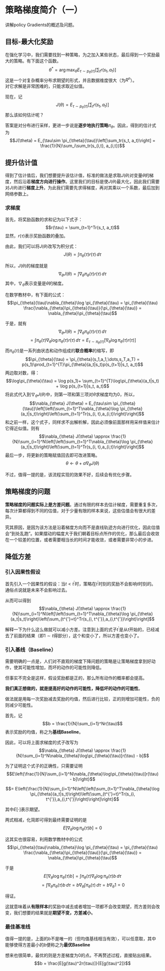 # 策略梯度简介（一）

讲解policy Gradients的概述及问题。

## 目标-最大化奖励
在强化学习中，我们需要找到一种策略，为之加入某些状态，最后得到一个奖励最大的策略。有下面这个函数。
$$\theta^* = \arg \max_{\theta} E_{\tau\sim p_{\theta}(\tau)}\left[\sum_tr(s_t, a_t)\right]$$
这是一个对复杂概率分布求期望的形式，并且数据维度很大（为$R^n$）。  
对它求解是非常困难的，只能求取近似值。

现在，记$$J(\theta) = E_{\tau\sim p_{\theta}(\tau)}\left[\sum_tr(s_t, a_t)\right]$$
那么该如何估计呢？

答案是对分布进行采样，更进一步说是**逐步地执行策略**$\pi_\theta$。因此，得到的估计式为
$$J(\theta) = E_{\tau\sim \pi_{\theta}(\tau)}\left[\sum_tr(s_t, a_t)\right] = \frac{1}{N}\sum_i\sum_tr(s_{i,t}, a_{i,t})$$

## 提升估计值
得到了估计值后，我们想要提升该估计值，标准的做法是求取$J(\theta)$对变量$\theta$的梯度，然后沿着**梯度方向进行操作**。这里我们的目标是使$J(\theta)$最大化，因此我们需要对$J(\theta)$进行**梯度上升**。为此我们需要先求得梯度，再对其乘以一个系数，最后加到网络参数上。

### 求梯度
首先，将奖励函数的求和记为以下式子：$$r(\tau) = \sum_{t=1}^Tr(s_t, a_t)$$
显然，$r(\tau)$表示奖励函数的叠加。

由此，我们可以将$J(\theta)$改写为积分式：$$J(\theta) = \int\pi_{\theta}(\tau)r(\tau)\,d\tau$$

所以，$J(\theta)$的梯度就是$$\nabla_{\theta} J(\theta) = \int\nabla_{\theta}\pi_{\theta}(\tau)r(\tau)\,d\tau$$
其中，$\nabla_{\theta}$表示变量是$\theta$的梯度。  

在数学教材中，有下面的公式：
$$\pi_{\theta}(\tau)\nabla_{\theta}\log \pi_{\theta}(\tau) = \pi_{\theta}(\tau) \frac{\nabla_{\theta}\pi_{\theta}(\tau)}{\pi_{\theta}(\tau)} = \nabla_{\theta}\pi_{\theta}(\tau)$$

于是，就有$$\nabla_{\theta} J(\theta) = \int\nabla_{\theta}\pi_{\theta}(\tau)r(\tau)\,d\tau $$$$= \int\pi_{\theta}(\tau)\nabla_{\theta}\log \pi_{\theta}(\tau)r(\tau)\,d\tau = E_{\tau\sim \pi_{\theta}(\tau)}[\nabla_{\theta}\log \pi_{\theta}(\tau)r(\tau)]$$
而$\pi_{\theta}(\tau)$是一系列由状态和动作组成的**联合概率**的缩写，即
$$\pi_{\theta}(\tau) = \pi_{\theta}(s_1,a_1,\dots,s_T,a_T) = p(s_1)\prod_{t=1}^{T}\pi_{\theta}(a_t|s_t)p(s_{t+1}|s_t, a_t)$$
两边取对数，得：$$\log\pi_{\theta}(\tau) = \log p(s_1)+ \sum_{t=1}^{T}\log\pi_{\theta}(a_t|s_t) + \log p(s_{t+1}|s_t, a_t)$$
将此式代入到$\nabla_{\theta} J(\theta)$中，则第一项和第三项对$\theta$求梯度均为0，所以，$$\nabla_{\theta} J(\theta) = E_{\tau\sim \pi_{\theta}(\tau)}\left[\left(\sum_{t=1}^T\nabla_{\theta}\log \pi_{\theta}(a_t|s_t)\right)\left(\sum_{t=1}^Tr(s_{i, t},a_{i,t}\right)\right]$$
和之前一样，这个式子，同样求不出解析解，因此必须像前面那样用采样值来估计它得近似值。则有$$\nabla_{\theta} J(\theta) \approx \frac{1}{N}\sum_{i=1}^N\left[\left(\sum_{t=1}^T\nabla_{\theta}\log \pi_{\theta}(a_t|s_t)\right)\left(\sum_{t=1}^Tr(s_{i, t},a_{i,t}\right)\right]$$
最后一步，将更新的策略赋值回去即可改进策略。$$\theta \leftarrow \theta + \alpha \nabla_{\theta}J(\theta)$$

不过，值得一提的是，该流程实现的效果不好，后续会有优化步骤。

## 策略梯度的问题
**策略梯度的问题实际上是方差问题**。通过有限的样本去估计梯度，需要重复多次，每次计算都得到不同的估值，对于少量有限的样本来说，这些估值会有很大的差异。

究其原因，是因为该方法是沿着梯度方向而不是直线轨迹方向进行优化，因此估值会“到处乱跑”。如果摆动的幅度大于我们朝着目标点所作的优化，那么最后会收敛在一个较差的位置，或者需要相当长的时间才能收敛，或者需要非常小的步进。

## 降低方差
### 引入因果性假设
首先引入一个因果性的假设：当$t < t^{'}$时，策略在$t^{'}$时刻的奖励不会影响$t$时刻的。通俗点说就是未来不会影响过去。

从而可以得到$$\nabla_{\theta} J(\theta) \approx \frac{1}{N}\sum_{i=1}^N\left[\left(\sum_{t=1}^T\nabla_{\theta}\log \pi_{\theta}(a_t|s_t)\right)\left(\sum_{t^{'}=t}^Tr(s_{i, t^{'}},a_{i,t^{'}}\right)\right]$$

解释一下为什么这么做就可以减小方差。注意到上面的式子$t^{'}$是从$t$开始的，已经减去了前面的结果（即$1\sim t$得部分），这个和变小了，所以方差也变小了。

### 引入基线（Baseline）
需要明确的一点是，人们对不直观的梯度下降问题的策略是让策略梯度拿到好动作，使其可能性增加，而坏的动作的可能性则降低。

但事实不完全是这样，假设奖励都是正的，那么所有动作的概率都会提高。

**我们真正想做的，就是提高好的动作的可能性，降低坏的动作的可能性**。  

做法就是用每一次奖励减去奖励的均值，然后进行比较，正的则增加可能性，负的则减少可能性。

首先，记$$b = \frac{1}{N}\sum_{i=1}^Nr(\tau)$$
表示奖励的均值，称之为**基线Baseline**。

因此，可以将上面求梯度的式子改写为
$$\nabla_{\theta} J(\theta) \approx \frac{1}{N}\sum_{i=1}^N\nabla_{\theta}\log\pi_{\theta}(\tau)[r(\tau) - b]$$

为了证明这个式子的正确性，只需要证明
$$E\left{\frac{1}{N}\sum_{i=1}^N\nabla_{\theta}\log\pi_{\theta}(\tau)[r(\tau) - b]\right}$$

$$= E\left{\frac{1}{N}\sum_{i=1}^N\left[\left(\sum_{t=1}^T\nabla_{\theta}\log \pi_{\theta}(a_t|s_t)\right)\left(\sum_{t^{'}=t}^Tr(s_{i, t^{'}},a_{i,t^{'}}\right)\right]\right}$$

其中$E[\cdot]$表示期望。

两式相减，化简即可得到最终需要证明的是
$$E[\nabla_{\theta}\log\pi_{\theta}(\tau)b] = 0$$

这其实也很容易，利用数学教材中的公式$$\pi_{\theta}(\tau)\nabla_{\theta}\log \pi_{\theta}(\tau) = \pi_{\theta}(\tau) \frac{\nabla_{\theta}\pi_{\theta}(\tau)}{\pi_{\theta}(\tau)} = \nabla_{\theta}\pi_{\theta}(\tau)$$

于是$$E[\nabla_{\theta}\log\pi_{\theta}(\tau)b] = \int\pi_{\theta}(\tau)\nabla_{\theta}\log\pi_{\theta}(\tau)b\,d\tau $$$$=\int\nabla_{\theta}\pi_{\theta}(\tau)b\,d\tau = b\nabla_{\theta}\int\pi_{\theta}(\tau)\,d\tau = b\nabla_{\theta}1 = 0$$

得证。

这就意味着从**有限样本**的奖励中减去或者增加一项都不会改变期望，而方差则会改变，我们想要的结果就是**期望不变，方差减小**。

### 最佳基准线
值得一提的是，上面的$b$不是唯一的（但均值基线相当有效），可以任意取，其中能够使得方差最小的$b$便称之为**最优Baseline**

想来也很简单，最优的则是方差梯度为0的点。不再赘述过程，直接贴出结果。
$$b = \frac{E[g(\tau)^2r(\tau)]}{E[g(\tau)^2]}$$
